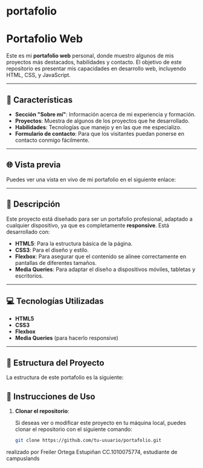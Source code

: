 # portafolio

# Portafolio Web

Este es mi **portafolio web** personal, donde muestro algunos de mis proyectos más destacados, habilidades y contacto. El objetivo de este repositorio es presentar mis capacidades en desarrollo web, incluyendo HTML, CSS, y JavaScript.

---

## 🚀 Características

- **Sección "Sobre mí"**: Información acerca de mi experiencia y formación.
- **Proyectos**: Muestra de algunos de los proyectos que he desarrollado.
- **Habilidades**: Tecnologías que manejo y en las que me especializo.
- **Formulario de contacto**: Para que los visitantes puedan ponerse en contacto conmigo fácilmente.

---

## 🌐 Vista previa

Puedes ver una vista en vivo de mi portafolio en el siguiente enlace:  


---

## 📄 Descripción

Este proyecto está diseñado para ser un portafolio profesional, adaptado a cualquier dispositivo, ya que es completamente **responsive**. Está desarrollado con:

- **HTML5**: Para la estructura básica de la página.
- **CSS3**: Para el diseño y estilo.
- **Flexbox**: Para asegurar que el contenido se alinee correctamente en pantallas de diferentes tamaños.
- **Media Queries**: Para adaptar el diseño a dispositivos móviles, tabletas y escritorios.

---

## 💻 Tecnologías Utilizadas

- **HTML5**
- **CSS3**
- **Flexbox**
- **Media Queries** (para hacerlo responsive)

---

## 📂 Estructura del Proyecto

La estructura de este portafolio es la siguiente:




## 🚧 Instrucciones de Uso

1. **Clonar el repositorio**:

   Si deseas ver o modificar este proyecto en tu máquina local, puedes clonar el repositorio con el siguiente comando:

   ```bash
   git clone https://github.com/tu-usuario/portafolio.git


realizado por Freiler Ortega Estupiñan CC.1010075774, estudiante de campuslands


